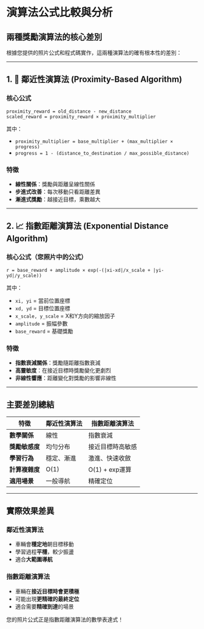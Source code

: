 # 演算法公式比較與分析

## 兩種獎勵演算法的核心差別

根據您提供的照片公式和程式碼實作，這兩種演算法的確有根本性的差別：

---

## 1. 🎯 **鄰近性演算法 (Proximity-Based Algorithm)**

### 核心公式

```
proximity_reward = old_distance - new_distance
scaled_reward = proximity_reward × proximity_multiplier
```

其中：

- `proximity_multiplier = base_multiplier + (max_multiplier × progress)`
- `progress = 1 - (distance_to_destination / max_possible_distance)`

### 特徵

- **線性關係**：獎勵與距離呈線性關係
- **步進式改善**：每次移動只看距離差異
- **漸進式獎勵**：越接近目標，乘數越大

---

## 2. 📈 **指數距離演算法 (Exponential Distance Algorithm)**

### 核心公式（您照片中的公式）

```
r = base_reward + amplitude × exp(-(|xi-xd|/x_scale + |yi-yd|/y_scale))
```

其中：

- `xi, yi` = 當前位置座標
- `xd, yd` = 目標位置座標  
- `x_scale, y_scale` = X和Y方向的縮放因子
- `amplitude` = 振幅參數
- `base_reward` = 基礎獎勵

### 特徵

- **指數衰減關係**：獎勵隨距離指數衰減
- **高靈敏度**：在接近目標時獎勵變化更劇烈
- **非線性響應**：距離變化對獎勵的影響非線性

---

## 主要差別總結

| 特徵 | 鄰近性演算法 | 指數距離演算法 |
|------|-------------|---------------|
| **數學關係** | 線性 | 指數衰減 |
| **獎勵敏感度** | 均勻分布 | 接近目標時高敏感 |
| **學習行為** | 穩定、漸進 | 激進、快速收斂 |
| **計算複雜度** | O(1) | O(1) + exp運算 |
| **適用場景** | 一般導航 | 精確定位 |

---

## 實際效果差異

### 鄰近性演算法

- 車輛會**穩定地**朝目標移動
- 學習過程**平穩**，較少振盪
- 適合**大範圍導航**

### 指數距離演算法

- 車輛在**接近目標時會更積極**
- 可能出現**更精確的最終定位**
- 適合需要**精確到達**的場景

您的照片公式正是指數距離演算法的數學表達式！
